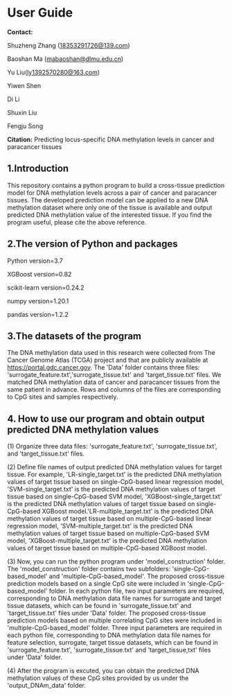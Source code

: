 # User Guide

**Contact:**

Shuzheng Zhang (18353291726@139.com)

Baoshan Ma (mabaoshan@dlmu.edu.cn)

Yu Liu(ly1392570280@163.com)

Yiwen Shen

Di Li

Shuxin Liu

Fengju Song

**Citation:** Predicting locus-specific DNA methylation levels in cancer and paracancer tissues

## 1.Introduction

This repository contains a python program to build a cross-tissue prediction model for DNA methylation levels across a pair of cancer and paracancer tissues. The developed prediction model can be applied to a new DNA methylation dataset where only one of the tissue is available and output predicted DNA methylation value of the interested tissue. If you find the program useful, please cite the above reference.

## 2.The version of Python and packages

Python version=3.7

XGBoost version=0.82

scikit-learn version=0.24.2

numpy version=1.20.1

pandas version=1.2.2

## 3.The datasets of the program

The DNA methylation data used in this research were collected from The Cancer Genome Atlas (TCGA) project and that are publicly available at https://portal.gdc.cancer.gov. The 'Data' folder contains three files: 'surrogate_feature.txt','surrogate_tissue.txt' and 'target_tissue.txt' files. We matched DNA methylation data of cancer and paracancer tissues from the same patient in advance. Rows and columns of the files are corresponding to CpG sites and samples respectively.

## 4. How to use our program and obtain output predicted DNA methylation values

(1) Organize three data files: 'surrogate_feature.txt', 'surrogate_tissue.txt', and 'target_tissue.txt' files.

(2) Define file names of output predicted DNA methylation values for target tissue. For example, 'LR-single_target.txt' is the predicted DNA methylation values of target tissue based on single-CpG-based linear regression model, 'SVM-single_target.txt' is the predicted DNA methylation values of target tissue based on single-CpG-based SVM model, 'XGBoost-single_target.txt' is the predicted DNA methylation values of target tissue based on single-CpG-based XGBoost model.'LR-multiple_target.txt' is the predicted DNA methylation values of target tissue based on multiple-CpG-based linear regression model, 'SVM-multiple_target.txt' is the predicted DNA methylation values of target tissue based on multiple-CpG-based SVM model, 'XGBoost-multiple_target.txt' is the predicted DNA methylation values of target tissue based on multiple-CpG-based XGBoost model.

(3) Now, you can run the python program under 'model_construction' folder. The 'model_construction' folder contains two subfolders: 'single-CpG-based_model' and 'multiple-CpG-based_model'. The proposed cross-tissue prediction models based on a single CpG site were included in 'single-CpG-based_model' folder. In each python file, two input parameters are required, corresponding to DNA methylation data file names for surrogate and target tissue datasets, which can be found in 'surrogate_tissue.txt' and 'target_tissue.txt' files under 'Data' folder. The proposed cross-tissue prediction models based on multiple correlating CpG sites were included in 'multiple-CpG-based_model' folder. Three input parameters are required in each python file, corresponding to DNA methylation data file names for feature selection, surrogate, target tissue datasets, which can be found in 'surrogate_feature.txt', 'surrogate_tissue.txt' and 'target_tissue,txt' files under 'Data' folder.

(4) After the program is excuted, you can obtain the predicted DNA methylation values of these CpG sites provided by us under the 'output_DNAm_data' folder. 
